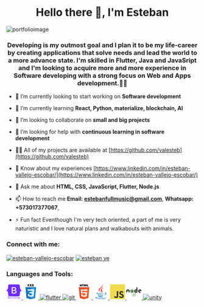 <h1 align="center">Hello there 👋, I'm Esteban</h1>

![portfolioimage](https://github.com/user-attachments/assets/25a86493-d696-4ea5-bb39-c3d89354fa45)

<h3 align="center">Developing is my outmost goal and I plan it to be my life-career by creating applications that solve needs and lead the world to a more advance state. I'm skilled in Flutter, Java and JavaSript and I'm looking to acquire more and more experience in Software developing with a strong focus on Web and Apps development.👨‍💻</h3>

- 🔭 I’m currently looking to start working on **Software development**

- 🌱 I’m currently learning **React, Python, materialize, blockchain, AI**

- 👯 I’m looking to collaborate on **small and big projects**

- 🤝 I’m looking for help with **continuous learning in software development**

- 👨‍💻 All of my projects are available at [https://github.com/valesteb](https://github.com/valesteb)

- 📄 Know about my experiences [https://www.linkedin.com/in/esteban-vallejo-escobar/](https://www.linkedin.com/in/esteban-vallejo-escobar/)

- 💬 Ask me about **HTML, CSS, JavaScript, Flutter, Node.js**

- 📫 How to reach me **Email: estebanfullmusic@gmail.com**, **Whatsapp: +573017377067**, 


- ⚡ Fun fact Eventhough I'm very tech oriented, a part of me is very naturistic and I love natural plans and walkabouts with animals.

<h3 align="left">Connect with me:</h3>
<p align="left">
<a href="https://linkedin.com/in/esteban-vallejo-escobar" target="blank"><img align="center" src="https://raw.githubusercontent.com/rahuldkjain/github-profile-readme-generator/master/src/images/icons/Social/linked-in-alt.svg" alt="esteban-vallejo-escobar" height="30" width="40" /></a>
<a href="https://fb.com/esteban ve" target="blank"><img align="center" src="https://raw.githubusercontent.com/rahuldkjain/github-profile-readme-generator/master/src/images/icons/Social/facebook.svg" alt="esteban ve" height="30" width="40" /></a>
</p>

<h3 align="left">Languages and Tools:</h3>
<p align="left"> <a href="https://getbootstrap.com" target="_blank" rel="noreferrer"> <img src="https://raw.githubusercontent.com/devicons/devicon/master/icons/bootstrap/bootstrap-plain-wordmark.svg" alt="bootstrap" width="40" height="40"/> </a> <a href="https://www.w3schools.com/css/" target="_blank" rel="noreferrer"> <img src="https://raw.githubusercontent.com/devicons/devicon/master/icons/css3/css3-original-wordmark.svg" alt="css3" width="40" height="40"/> </a> <a href="https://flutter.dev" target="_blank" rel="noreferrer"> <img src="https://www.vectorlogo.zone/logos/flutterio/flutterio-icon.svg" alt="flutter" width="40" height="40"/> </a> <a href="https://git-scm.com/" target="_blank" rel="noreferrer"> <img src="https://www.vectorlogo.zone/logos/git-scm/git-scm-icon.svg" alt="git" width="40" height="40"/> </a> <a href="https://www.w3.org/html/" target="_blank" rel="noreferrer"> <img src="https://raw.githubusercontent.com/devicons/devicon/master/icons/html5/html5-original-wordmark.svg" alt="html5" width="40" height="40"/> </a> <a href="https://www.java.com" target="_blank" rel="noreferrer"> <img src="https://raw.githubusercontent.com/devicons/devicon/master/icons/java/java-original.svg" alt="java" width="40" height="40"/> </a> <a href="https://developer.mozilla.org/en-US/docs/Web/JavaScript" target="_blank" rel="noreferrer"> <img src="https://raw.githubusercontent.com/devicons/devicon/master/icons/javascript/javascript-original.svg" alt="javascript" width="40" height="40"/> </a> <a href="https://nodejs.org" target="_blank" rel="noreferrer"> <img src="https://raw.githubusercontent.com/devicons/devicon/master/icons/nodejs/nodejs-original-wordmark.svg" alt="nodejs" width="40" height="40"/> </a> <a href="https://unity.com/" target="_blank" rel="noreferrer"> <img src="https://www.vectorlogo.zone/logos/unity3d/unity3d-icon.svg" alt="unity" width="40" height="40"/> </a> </p>
